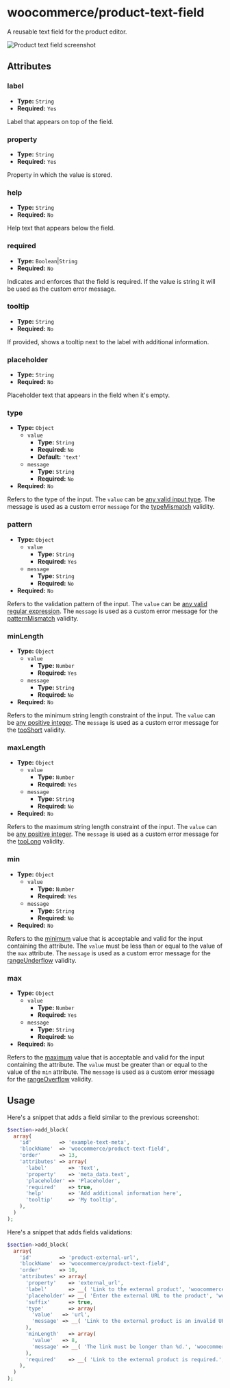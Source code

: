 # woocommerce/product-text-field

A reusable text field for the product editor.

![Product text field screenshot](https://woocommerce.files.wordpress.com/2023/10/woocommerceproduct-text-field.png)

## Attributes

### label

-   **Type:** `String`
-   **Required:** `Yes`

Label that appears on top of the field.

### property

-   **Type:** `String`
-   **Required:** `Yes`

Property in which the value is stored.

### help

-   **Type:** `String`
-   **Required:** `No`

Help text that appears below the field.

### required

-   **Type:** `Boolean`|`String`
-   **Required:** `No`

Indicates and enforces that the field is required.
If the value is string it will be used as the custom error message.

### tooltip

-   **Type:** `String`
-   **Required:** `No`

If provided, shows a tooltip next to the label with additional information.

### placeholder

-   **Type:** `String`
-   **Required:** `No`

Placeholder text that appears in the field when it's empty.

### type

-   **Type:** `Object`
    -   `value`
        -   **Type:** `String`
        -   **Required:** `No`
        -   **Default:** `'text'`
    -   `message`
        -   **Type:** `String`
        -   **Required:** `No`
-   **Required:** `No`

Refers to the type of the input. The `value` can be [any valid input type](https://developer.mozilla.org/en-US/docs/Web/HTML/Element/input#input_types). The message is used as a custom error `message` for the [typeMismatch](https://developer.mozilla.org/en-US/docs/Web/API/ValidityState/typeMismatch) validity.

### pattern

-   **Type:** `Object`
    -   `value`
        -   **Type:** `String`
        -   **Required:** `Yes`
    -   `message`
        -   **Type:** `String`
        -   **Required:** `No`
-   **Required:** `No`

Refers to the validation pattern of the input. The `value` can be [any valid regular expression](https://developer.mozilla.org/en-US/docs/Web/HTML/Attributes/pattern). The `message` is used as a custom error message for the [patternMismatch](https://developer.mozilla.org/en-US/docs/Web/API/ValidityState/patternMismatch) validity.

### minLength

-   **Type:** `Object`
    -   `value`
        -   **Type:** `Number`
        -   **Required:** `Yes`
    -   `message`
        -   **Type:** `String`
        -   **Required:** `No`
-   **Required:** `No`

Refers to the minimum string length constraint of the input. The `value` can be [any positive integer](https://developer.mozilla.org/en-US/docs/Web/HTML/Attributes/minLength). The `message` is used as a custom error message for the [tooShort](https://developer.mozilla.org/en-US/docs/Web/API/ValidityState/tooShort) validity.

### maxLength

-   **Type:** `Object`
    -   `value`
        -   **Type:** `Number`
        -   **Required:** `Yes`
    -   `message`
        -   **Type:** `String`
        -   **Required:** `No`
-   **Required:** `No`

Refers to the maximum string length constraint of the input. The `value` can be [any positive integer](https://developer.mozilla.org/en-US/docs/Web/HTML/Attributes/maxLength). The `message` is used as a custom error message for the [tooLong](https://developer.mozilla.org/en-US/docs/Web/API/ValidityState/tooLong) validity.

### min

-   **Type:** `Object`
    -   `value`
        -   **Type:** `Number`
        -   **Required:** `Yes`
    -   `message`
        -   **Type:** `String`
        -   **Required:** `No`
-   **Required:** `No`

Refers to the [minimum](https://developer.mozilla.org/en-US/docs/Web/HTML/Attributes/min) value that is acceptable and valid for the input containing the attribute. The `value` must be less than or equal to the value of the `max` attribute. The `message` is used as a custom error message for the [rangeUnderflow](https://developer.mozilla.org/en-US/docs/Web/API/ValidityState/rangeUnderflow) validity.

### max

-   **Type:** `Object`
    -   `value`
        -   **Type:** `Number`
        -   **Required:** `Yes`
    -   `message`
        -   **Type:** `String`
        -   **Required:** `No`
-   **Required:** `No`

Refers to the [maximum](https://developer.mozilla.org/en-US/docs/Web/HTML/Attributes/max) value that is acceptable and valid for the input containing the attribute. The `value` must be greater than or equal to the value of the `min` attribute. The `message` is used as a custom error message for the [rangeOverflow](https://developer.mozilla.org/en-US/docs/Web/API/ValidityState/rangeOverflow) validity.

## Usage

Here's a snippet that adds a field similar to the previous screenshot:

```php
$section->add_block(
  array(
    'id'         => 'example-text-meta',
    'blockName'  => 'woocommerce/product-text-field',
    'order'      => 13,
    'attributes' => array(
      'label'       => 'Text',
      'property'    => 'meta_data.text',
      'placeholder' => 'Placeholder',
      'required'    => true,
      'help'        => 'Add additional information here',
      'tooltip'     => 'My tooltip',
    ),
  )
);
```

Here's a snippet that adds fields validations:

```php
$section->add_block(
  array(
    'id'         => 'product-external-url',
    'blockName'  => 'woocommerce/product-text-field',
    'order'      => 10,
    'attributes' => array(
      'property'    => 'external_url',
      'label'       => __( 'Link to the external product', 'woocommerce' ),
      'placeholder' => __( 'Enter the external URL to the product', 'woocommerce' ),
      'suffix'      => true,
      'type'        => array(
        'value'   => 'url',
        'message' => __( 'Link to the external product is an invalid URL.', 'woocommerce' ),
      ),
      'minLength'   => array(
        'value'   => 8,
        'message' => __( 'The link must be longer than %d.', 'woocommerce' ),
      ),
      'required'    => __( 'Link to the external product is required.', 'woocommerce' ),
    ),
  )
);
```
